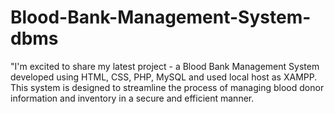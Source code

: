# Blood-Bank-Management-System-dbms
"I'm excited to share my latest project - a Blood Bank Management System developed using HTML, CSS, PHP, MySQL and used local host as XAMPP. This system is designed to streamline the process of managing blood donor information and inventory in a secure and efficient manner.
